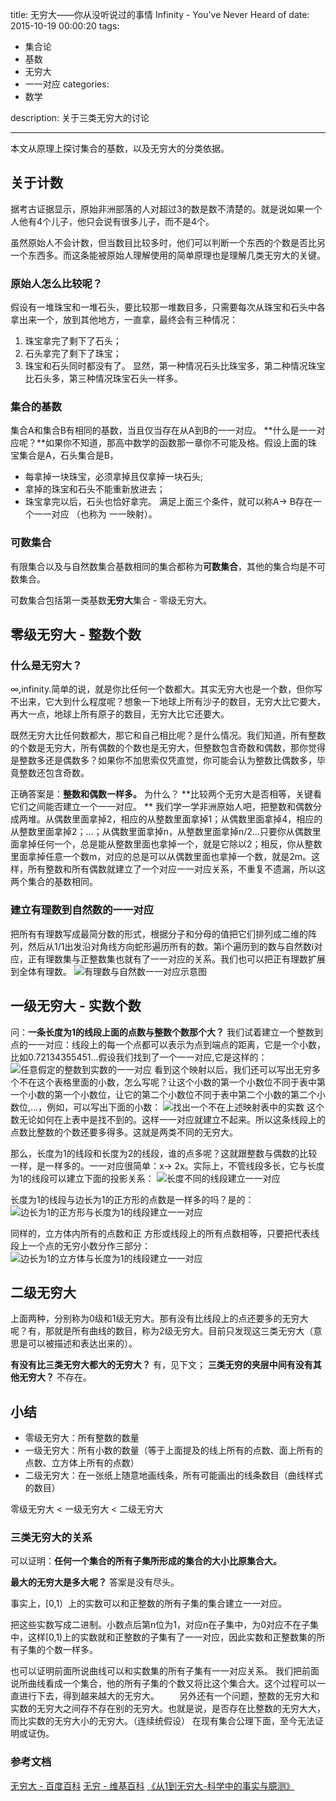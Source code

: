 title: 无穷大——你从没听说过的事情 Infinity - You've Never Heard of
date: 2015-10-19 00:00:20
tags: 
- 集合论
- 基数
- 无穷大
- 一一对应
categories:
- 数学

description: 关于三类无穷大的讨论

---
本文从原理上探讨集合的基数，以及无穷大的分类依据。
<!--more-->

## 关于计数
据考古证据显示，原始非洲部落的人对超过3的数是数不清楚的。就是说如果一个人他有4个儿子，他只会说有很多儿子，而不是4个。

虽然原始人不会计数，但当数目比较多时，他们可以判断一个东西的个数是否比另一个东西多。而这条能被原始人理解使用的简单原理也是理解几类无穷大的关键。

### 原始人怎么比较呢？
假设有一堆珠宝和一堆石头，要比较那一堆数目多，只需要每次从珠宝和石头中各拿出来一个，放到其他地方，一直拿，最终会有三种情况：
1. 珠宝拿完了剩下了石头；
2. 石头拿完了剩下了珠宝；
3. 珠宝和石头同时都没有了。
显然，第一种情况石头比珠宝多，第二种情况珠宝比石头多，第三种情况珠宝石头一样多。

### 集合的基数
集合A和集合B有相同的基数，当且仅当存在从A到B的一一对应。
**什么是一一对应呢？**如果你不知道，那高中数学的函数那一章你不可能及格。假设上面的珠宝集合是A，石头集合是B，
* 每拿掉一块珠宝，必须拿掉且仅拿掉一块石头;
* 拿掉的珠宝和石头不能重新放进去；
* 珠宝拿完以后，石头也恰好拿完。
满足上面三个条件，就可以称A-> B存在一个一一对应 （也称为 一一映射）。

### 可数集合
有限集合以及与自然数集合基数相同的集合都称为**可数集合**，其他的集合均是不可数集合。

可数集合包括第一类基数**无穷大**集合 - 零级无穷大。

## 零级无穷大  - 整数个数
### 什么是无穷大？
∞,infinity.简单的说，就是你比任何一个数都大。其实无穷大也是一个数，但你写不出来，它大到什么程度呢？想象一下地球上所有沙子的数目，无穷大比它要大，再大一点，地球上所有原子的数目，无穷大比它还要大。

既然无穷大比任何数都大，那它和自己相比呢？是什么情况。我们知道，所有整数的个数是无穷大，所有偶数的个数也是无穷大，但整数包含奇数和偶数，那你觉得是整数多还是偶数多？如果你不加思索仅凭直觉，你可能会认为整数比偶数多，毕竟整数还包含奇数。

正确答案是：**整数和偶数一样多。** 为什么？
**比较两个无穷大是否相等，关键看它们之间能否建立一个一一对应。 **
我们学一学非洲原始人吧，把整数和偶数分成两堆。从偶数里面拿掉2，相应的从整数里面拿掉1；从偶数里面拿掉4，相应的从整数里面拿掉2；...；从偶数里面拿掉n，从整数里面拿掉n/2...只要你从偶数里面拿掉任何一个，总是能从整数里面也拿掉一个，就是它除以2；相反，你从整数里面拿掉任意一个数m，对应的总是可以从偶数里面也拿掉一个数，就是2m。这样，所有整数和所有偶数就建立了一个对应一一对应关系，不重复不遗漏，所以这两个集合的基数相同。
### 建立有理数到自然数的一一对应
把所有有理数写成最简分数的形式，根据分子和分母的值把它们排列成二维的阵列，然后从1/1出发沿对角线方向蛇形遍历所有的数。第i个遍历到的数与自然数i对应，正有理数集与正整数集也就有了一一对应的关系。我们也可以把正有理数扩展到全体有理数。
![有理数与自然数一一对应示意图](http://7xn1o8.com1.z0.glb.clouddn.com/200801131.gif)

## 一级无穷大  - 实数个数
问：**一条长度为1的线段上面的点数与整数个数那个大？**
我们试着建立一个整数到点的一一对应：线段上的每一个点都可以表示为点到端点的距离，它是一个小数，比如0.72134355451...假设我们找到了一个一一对应,它是这样的：
![任意假定的整数到实数的一一对应](http://7xn1o8.com1.z0.glb.clouddn.com/infinity1.png)
看到这个映射以后，我们还可以写出无穷多个不在这个表格里面的小数，怎么写呢？让这个小数的第一个小数位不同于表中第一个小数的第一个小数位，让它的第二个小数位不同于表中第二个小数的第二个小数位,...，例如，可以写出下面的小数：
![找出一个不在上述映射表中的实数](http://7xn1o8.com1.z0.glb.clouddn.com/infinity2.png)
这个数无论如何在上表中是找不到的。这样一一对应就建立不起来。所以这条线段上的点数比整数的个数还要多得多。这就是两类不同的无穷大。

那么，长度为1的线段和长度为2的线段，谁的点多呢？这就跟整数与偶数的比较一样，是一样多的。一一对应很简单：x-> 2x。实际上，不管线段多长，它与长度为1的线段可以建立下面的投影关系：
![长度不同的线段建立一一对应](http://7xn1o8.com1.z0.glb.clouddn.com/infinity3.png)

长度为1的线段与边长为1的正方形的点数是一样多的吗？是的：
![边长为1的正方形与长度为1的线段建立一一对应](http://7xn1o8.com1.z0.glb.clouddn.com/infinity4.png)

同样的，立方体内所有的点数和正 方形或线段上的所有点数相等，只要把代表线段上一个点的无穷小数分作三部分：
![边长为1的立方体与长度为1的线段建立一一对应](http://7xn1o8.com1.z0.glb.clouddn.com/infinity5.png)

## 二级无穷大
上面两种，分别称为0级和1级无穷大。那有没有比线段上的点还要多的无穷大呢？有，那就是所有曲线的数目，称为2级无穷大。目前只发现这三类无穷大（意思是可以被描述和表达出来的）。

**有没有比三类无穷大都大的无穷大？**
有，见下文；
**三类无穷的夹层中间有没有其他无穷大？**
不存在。


## 小结
* 零级无穷大：所有整数的数量
* 一级无穷大：所有小数的数量（等于上面提及的线上所有的点数、面上所有的点数、立方体上所有的点数）
* 二级无穷大：在一张纸上随意地画线条，所有可能画出的线条数目（曲线样式的数目）

零级无穷大 < 一级无穷大 < 二级无穷大
### 三类无穷大的关系
可以证明：**任何一个集合的所有子集所形成的集合的大小比原集合大。**

**最大的无穷大是多大呢？**
答案是没有尽头。


事实上，[0,1）上的实数可以和正整数的所有子集的集合建立一一对应。

把这些实数写成二进制。小数点后第n位为1，对应n在子集中，为0对应不在子集中，这样[0,1)上的实数就和正整数的子集有了一一对应，因此实数和正整数集的所有子集的个数一样多。

也可以证明前面所说曲线可以和实数集的所有子集有一一对应关系。
我们把前面说所曲线看成一个集合，他的所有子集的个数又将比这个集合大。这个过程可以一直进行下去，得到越来越大的无穷大。
　　另外还有一个问题，整数的无穷大和实数的无穷大之间存不存在别的无穷大。也就是说，是否存在比整数的无穷大大，而比实数的无穷大小的无穷大。（连续统假设）
在现有集合公理下面，至今无法证明或证伪。

### 参考文档
[无穷大 - 百度百科](http://baike.baidu.com/view/530029.htm)
[无穷 - 维基百科](https://zh.wikipedia.org/zh/%E6%97%A0%E7%A9%B7)
[《从1到无穷大-科学中的事实与臆测》]()







